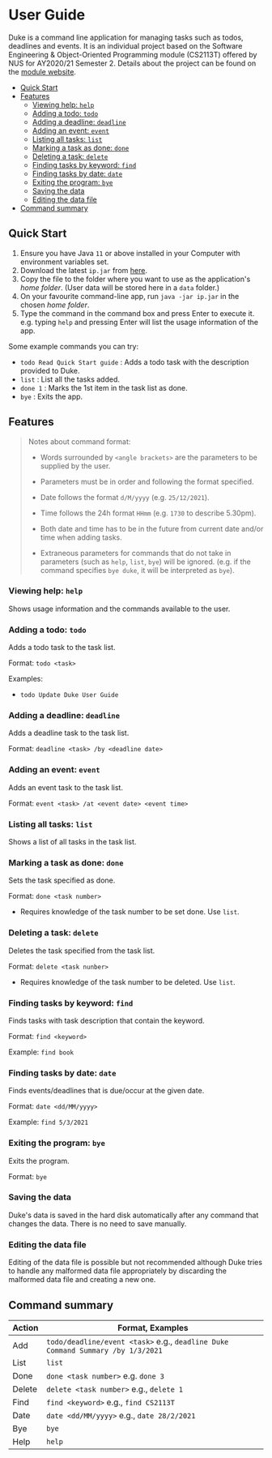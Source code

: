 # User Guide

Duke is a command line application for managing tasks such as todos, deadlines and events. It is an individual project based on the Software Engineering & Object-Oriented Programming module (CS2113T) offered by NUS for AY2020/21 Semester 2. Details about the project can be found on the [module website](https://nus-cs2113-ay2021s2.github.io/website/admin/ip-overview.html).

- [Quick Start](#quick-start)
- [Features](#features)
  - [Viewing help: `help`](#viewing-help-help)
  - [Adding a todo: `todo`](#adding-a-todo-todo)
  - [Adding a deadline: `deadline`](#adding-a-deadline-deadline)
  - [Adding an event: `event`](#adding-an-event-event)
  - [Listing all tasks: `list`](#listing-all-tasks-list)
  - [Marking a task as done: `done`](#marking-a-task-as-done-done)
  - [Deleting a task: `delete`](#deleting-a-task-delete)
  - [Finding tasks by keyword: `find`](#finding-tasks-by-keyword-find)
  - [Finding tasks by date: `date`](#finding-tasks-by-date-date)
  - [Exiting the program: `bye`](#exiting-the-program-bye)
  - [Saving the data](#saving-the-data)
  - [Editing the data file](#editing-the-data-file)
- [Command summary](#command-summary)


## Quick Start

1. Ensure you have Java `11` or above installed in your Computer with environment variables set.
1. Download the latest `ip.jar` from [here](https://github.com/isaharon/ip/releases).
1. Copy the file to the folder where you want to use as the application's _home folder_. (User data will be stored here in a `data` folder.)
1. On your favourite command-line app, run `java -jar ip.jar` in the chosen _home folder_.
1. Type the command in the command box and press Enter to execute it. e.g. typing `help` and pressing Enter will list the usage information of the app.

Some example commands you can try:

* `todo Read Quick Start guide` : Adds a todo task with the description provided to Duke.
* `list` : List all the tasks added.
* `done 1` : Marks the 1st item in the task list as done.
* `bye` : Exits the app.

## Features


>Notes about command format:
>
>* Words surrounded by `<angle brackets>` are the parameters to be supplied by the user.
>
>* Parameters must be in order and following the format specified.
>
>* Date follows the format `d/M/yyyy` (e.g. `25/12/2021`).
>
>* Time follows the 24h format `HHmm` (e.g. `1730` to describe 5.30pm).
>
>* Both date and time has to be in the future from current date and/or time when adding tasks.
>
>* Extraneous parameters for commands that do not take in parameters (such as `help`, `list`, `bye`) will be ignored. (e.g. if the command specifies `bye duke`, it will be interpreted as `bye`).


### Viewing help: `help`

Shows usage information and the commands available to the user.

### Adding a todo: `todo`

Adds a todo task to the task list.

Format: `todo <task>`

Examples:

* `todo Update Duke User Guide`

### Adding a deadline: `deadline`

Adds a deadline task to the task list.

Format: `deadline <task> /by <deadline date>`

### Adding an event: `event`

Adds an event task to the task list.

Format: `event <task> /at <event date> <event time>`

### Listing all tasks: `list`

Shows a list of all tasks in the task list.

### Marking a task as done: `done`

Sets the task specified as done.

Format: `done <task number>`

* Requires knowledge of the task number to be set done. Use `list`.

### Deleting a task: `delete`

Deletes the task specified from the task list.

Format: `delete <task nunber>`

* Requires knowledge of the task number to be deleted. Use `list`.

### Finding tasks by keyword: `find`

Finds tasks with task description that contain the keyword.

Format: `find <keyword>`

Example: `find book`

### Finding tasks by date: `date`

Finds events/deadlines that is due/occur at the given date.

Format: `date <dd/MM/yyyy>`

Example: `find 5/3/2021`

### Exiting the program: `bye`

Exits the program.

Format: `bye`

### Saving the data

Duke's data is saved in the hard disk automatically after any command that changes the data. There is no need to save manually.

### Editing the data file

Editing of the data file is possible but not recommended although Duke tries to handle any malformed data file appropriately by discarding the malformed data file and creating a new one.

## Command summary

| Action | Format, Examples                                                                            |
| ------ | ------------------------------------------------------------------------------------------- |
| Add    | `todo/deadline/event <task>` e.g., `deadline Duke Command Summary /by 1/3/2021` |
| List   | `list`                                                                                      |
| Done   | `done <task number>` e.g. `done 3`                                                          |
| Delete | `delete <task number>` e.g., `delete 1`                                                     |
| Find   | `find <keyword>` e.g., `find CS2113T`                                                       |
| Date   | `date <dd/MM/yyyy>` e.g., `date 28/2/2021`                                                  |
| Bye    | `bye`                                                                                       |
| Help   | `help`                                                                                      |

